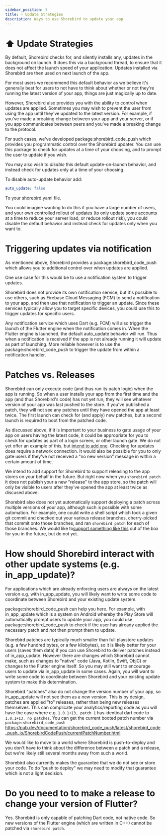 ```yaml
---
sidebar_position: 5
title: ⬆️ Update Strategies
description: Ways to use Shorebird to update your app
---
```


# ⬆️ Update Strategies

By default, Shorebird checks for, and silently
installs any, updates in the background on launch. It does this via a
background thread, to ensure that it does not affect the launch speed
of your application. Updates installed via Shorebird are then used on next
launch of the app.

For most users we recommend this default behavior as we believe it's generally
best for users to not have to think about whether or not they're running the
latest version of your app, things are just magically up to date.

However, Shorebird also provides you with the ability to control when updates
are applied. Sometimes you may wish to prevent the user from using the app
until they've updated to the latest version. For example, if you've made a
breaking change between your app and your server, or if you app communicates
between peers and you've made a breaking change to the protocol.

For such cases, we've developed package:shorebird_code_push which provides
you programmatic control over the Shorebird updater. You can use this package
to check for updates at a time of your choosing, and to prompt the user to
update if you wish.

You may also wish to _disable_ this default update-on-launch behavior, and
instead check for updates only at a time of your choosing.

To disable auto-update behavior add:

```yaml
auto_update: false
```

To your shorebird.yaml file.

You could imagine wanting to do this if you have a large number of users, and
your own controlled rollout of updates (to only update some accounts at a time
to reduce your server load, or reduce rollout risk), you could disable the
default behavior and instead check for updates only when you want to.

# Triggering updates via notification

As mentioned above, Shorebird provides a package:shorebird_code_push which
allows you to additional control over when updates are applied.

One use case for this would be to use a notification system to trigger updates.

Shorebird does not provide its own notification service, but it's possible to
use others, such as Firebase Cloud Messaging (FCM) to send a notification to
your app, and then use that notification to trigger an update. Since these
services typically allow you to target specific devices, you could use this to
trigger updates for specific users.

Any notification service which uses Dart (e.g. FCM) will also trigger the launch
of the Flutter engine when the notification comes in. When the Flutter engine
is launched, the default auto_update behavior will run. Thus when a
notification is received if the app is not already running it will update as
part of launching. More reliable however is to use the
package:shorebird_code_push to trigger the update from within a notification handler.

# Patches vs. Releases

Shorebird can only execute code (and thus run its patch logic) when the app is
running. So when a user installs your app from the first time and the app (and
thus Shorebird's code) has not yet run, they will see whatever version of your
app was last pushed to the store. If you've published a patch, they will not
see any patches until they have opened the app at least twice. The first launch
can check for (and apply) new patches, but a second launch is required to boot
from the patched code.

As discussed above, if it is important to your business to gate usage of your
app on users having the latest code, it could be appropriate for you to
check for updates as part of a login screen, or other launch gate. We do not
yet offer an example of this, but
[intend to add one](https://github.com/shorebirdtech/shorebird/issues/950).
Checking
for updates does require a network connection. It would also be possible
for you to only gate users if they've not received a "no new version" message
in within a certain amount of time.

We intend to add support for Shorebird to support releasing to the app stores
on your behalf in the future. But right now when you `shorebird patch` it
does not publish your a new "release" to the app store, so the patch will
only be visible to users after they've opened the app at least twice as discused
above.

Shorebird also does not yet automatically support deploying a patch across
multiple versions of your app, although such is possible with some automation.
For example, one could write a shell script which took a given git commit and
checked out your various release branches, cherry-picked that commit onto those
branches, and ran `shorebird patch` for each of those branches. We would like
to[support something like this](https://github.com/shorebirdtech/shorebird/issues/860) out of the box for
you in the future, but do not yet.

# How should Shorebird interact with other update systems (e.g. in_app_update)?

For applications which are already enforcing users are always on the latest
version e.g. with in_app_update, you will likely want to write some code to
coordinate between Shorebird and your existing update system.

package:shorebird_code_push can help you here. For example, with in_app_update
which is a system on Android whereby the Play Store will automatically prompt
users to update your app, you could use package:shorebird_code_push to check
if the user has already applied the necessary patch and _not_ then prompt
them to update.

Shorebird patches are typically much smaller than full playstore updates (e.g.
a few hundred bytes, or a few kilobytes), so it is likely better for your users
(saves them data) if you can use Shorebird to deliver patches instead of
in_app_update. However there are changes which Shorebird cannot make, such as
changes to "native" code (Java, Kotlin, Swift, ObjC) or changes to the Flutter
engine itself. So you may still want to encourage users to update via
in_app_update in some cases. Again, you will want to write some code to
coordinate between Shorebird and your existing update system to make this
determination.

Shorebird "patches" also do not change the version number of your app, so
in_app_update will not see them as a new version. This is by design, patches
are applied "to" releases, rather than being new releases themselves. This
can complicate your analytics/reporting code as you will have the case where
e.g. `1.0.1+13, patch 1` has identical dart code to `1.0.1+13, no patches`.
You can get the current booted patch number via `package:shorebird_code_push`
https://pub.dev/documentation/shorebird_code_push/latest/shorebird_code_push_io/ShorebirdCodePush/currentPatchNumber.html

We would like to move to a world where Shorebird is push-to-deploy and you don't
have to think about the difference between a patch and a release, but we're
likely still several months away from such a world.

Shorebird also currently makes the guarantee that we do not see or store
your code. To do "push to deploy" we may need to modify that guarantee which
is not a light decision.

# Do you need to to make a release to change your version of Flutter?

Yes. Shorebird is only capable of patching Dart code, not native code. So
new versions of the Flutter engine (which are written in C++) cannot be
patched via `shorebird patch`.

